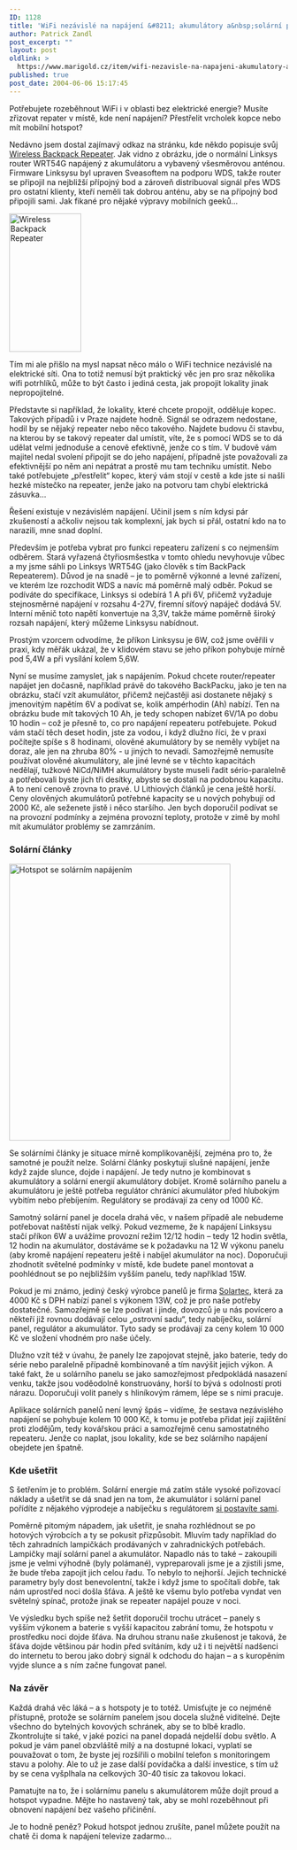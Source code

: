 ```yaml
---
ID: 1128
title: 'WiFi nezávislé na napájení &#8211; akumulátory a&nbsp;solární panely'
author: Patrick Zandl
post_excerpt: ""
layout: post
oldlink: >
  https://www.marigold.cz/item/wifi-nezavisle-na-napajeni-akumulatory-a-solarni-panely
published: true
post_date: 2004-06-06 15:17:45
---
```

<p>
Potřebujete rozeběhnout WiFi i v oblasti bez elektrické energie? Musíte zřizovat repater v místě, kde není napájení? Přestřelit vrcholek kopce nebo mít mobilní hotspot?
</p>

<!--more--><p>
Nedávno jsem dostal zajímavý odkaz na stránku, kde někdo popisuje svůj <a href="http://www.mjleonard.pwp.blueyonder.co.uk/index.html">Wireless Backpack Repeater</a>. Jak vidno z obrázku, jde o normální Linksys  router WRT54G napájený z akumulátoru a vybavený všesměrovou anténou. Firmware Linksysu byl upraven Sveasoftem na podporu WDS, takže router se připojil na nejbližší přípojný bod a zároveň distribuoval signál přes WDS pro ostatní klienty, kteří neměli tak dobrou anténu, aby se na přípojný bod připojili sami. Jak fikané pro nějaké výpravy mobilních geeků&#8230; </p>

<div class="leftbox"><img src="/wp-content/uploads/20040606-hotspot_mobilni.gif" alt="Wireless Backpack Repeater" width="130" height="250" /></div><p>
Tím mi ale přišlo na mysl napsat něco málo o WiFi technice nezávislé na elektrické síti. Ona to totiž nemusí být praktický věc jen pro sraz několika wifi potrhlíků, může to být často i jediná cesta, jak propojit lokality jinak nepropojitelné. </p>

<p>
Představte si například, že lokality, které chcete propojit, odděluje kopec. Takových případů i v Praze najdete hodně. Signál se odrazem nedostane, hodil by se nějaký repeater nebo něco takového. Najdete budovu či stavbu, na kterou by se takový repeater dal umístit, víte, že s pomocí WDS se to dá udělat velmi jednoduše a cenově efektivně, jenže co s tím. V budově vám majitel nedal svolení připojit se do jeho napájení, případně jste považovali za efektivnější po něm ani nepátrat a prostě mu tam techniku umístit. Nebo také potřebujete &#8222;přestřelit&#8220; kopec, který vám stojí v cestě a kde jste si našli hezké místečko na repeater, jenže jako na potvoru tam chybí elektrická zásuvka&#8230;  </p>

<p>
Řešení existuje v nezávislém napájení. Učinil jsem s ním kdysi pár zkušeností a ačkoliv nejsou tak komplexní, jak bych si přál, ostatní kdo na to narazili, mne snad doplní. </p>

<p>
Především je potřeba vybrat pro funkci repeateru zařízení s co nejmenším odběrem. Stará vyřazená čtyřiosmšestka v tomto ohledu nevyhovuje vůbec a my jsme sáhli po Linksys WRT54G (jako člověk s tím BackPack Repeaterem). Důvod je na snadě &#8211; je to poměrně výkonné a levné zařízení, ve kterém lze rozchodit WDS a navíc má poměrně malý odběr. Pokud se podíváte do specifikace, Linksys si odebírá 1 A při 6V, přičemž vyžaduje stejnosměrné napájení v rozsahu 4-27V, firemní síťový napáječ dodává 5V. Interní měnič toto napětí konvertuje na 3,3V,  takže máme poměrně široký rozsah napájení, který můžeme Linksysu nabídnout. </p>

<p>
Prostým vzorcem odvodíme, že příkon Linksysu je 6W, což jsme ověřili v praxi, kdy měřák ukázal, že v klidovém stavu se jeho příkon pohybuje mírně pod 5,4W a při vysílání kolem 5,6W. </p>

<p>
Nyní se musíme zamyslet, jak s napájením. Pokud chcete router/repeater napájet jen dočasně, například právě do takového BackPacku, jako je ten na obrázku, stačí vzít akumulátor, přičemž nejčastěji asi dostanete nějaký s jmenovitým napětím 6V a podívat se, kolik ampérhodin (Ah) nabízí. Ten na obrázku bude mít takových 10 Ah, je tedy schopen nabízet 6V/1A po dobu 10 hodin &#8211; což je přesně to, co pro napájení repeateru potřebujete. Pokud vám stačí těch deset hodin, jste za vodou, i když dlužno říci, že v praxi počítejte spíše s 8 hodinami, olověné akumulátory by se neměly vybíjet na doraz, ale jen na zhruba 80% - u jiných to nevadí. Samozřejmě nemusíte používat olověné akumulátory, ale jiné levné se v těchto kapacitách nedělají, tužkové NiCd/NiMH akumulátory  byste museli řadit sério-paralelně a potřebovali byste jich tři desítky, abyste se dostali na podobnou kapacitu. A to není cenově zrovna to pravé. U Lithiových článků je cena ještě horší. Ceny olověných akumulátorů potřebné kapacity se u nových pohybují od 2000 Kč, ale seženete jistě i něco staršího. Jen bych doporučil podívat se na provozní podmínky a zejména provozní teploty, protože v zimě by mohl mít akumulátor problémy se zamrzáním. </p>

<h3>Solární články</h3>
<div class="rightbox"><img src="/wp-content/uploads/20040606-hotspot_solar.jpg" alt="Hotspot se solárním napájením" width="400" height="500" /></div><p>
Se solárními články je situace mírně komplikovanější, zejména pro to, že samotné je použít nelze. Solární články poskytují slušné napájení, jenže když zajde slunce, dojde i napájení. Je tedy nutno je kombinovat s akumulátory a solární energií akumulátory dobíjet. Kromě solárního panelu a akumulátoru je ještě potřeba regulátor chránící akumulátor před hlubokým vybitím nebo přebíjením. Regulátory se prodávají za ceny od 1000 Kč. </p>

<p>
Samotný solární panel je docela drahá věc, v našem případě ale nebudeme potřebovat naštěstí nijak velký. Pokud vezmeme, že k napájení Linksysu stačí příkon 6W a uvážíme provozní režim 12/12 hodin &#8211; tedy 12 hodin světla, 12 hodin na akumulátor, dostáváme se k požadavku na 12 W výkonu panelu (aby kromě napájení repeateru ještě i nabíjel akumulátor na noc). Doporučuji zhodnotit světelné podmínky v místě, kde budete panel montovat a poohlédnout se po nejbližším vyšším panelu, tedy například 15W. </p>

<p>
Pokud je mi známo, jediný český výrobce panelů je firma <a href="http://www.solartec.cz">Solartec</a>, která za 4000 Kč s DPH nabízí panel s výkonem 13W, což je pro naše potřeby dostatečné. Samozřejmě se lze podívat i jinde, dovozců je u nás povícero a někteří již rovnou dodávají celou &#8222;ostrovní sadu&#8220;, tedy nabíječku, solární panel, regulátor a akumulátor. Tyto sady se prodávají za ceny kolem 10 000 Kč ve složení vhodném pro naše účely. </p>

<p>
Dlužno vzít též v úvahu, že panely lze zapojovat stejně, jako baterie, tedy do série nebo paralelně případně kombinovaně a tím navýšit jejich výkon. A také fakt, že u solárního panelu se jako samozřejmost předpokládá nasazení venku, takže jsou voděodolně konstruovány, horší to bývá s odolností proti nárazu. Doporučuji volit panely s hliníkovým rámem, lépe se s nimi pracuje.</p>

<p>
Aplikace solárních panelů není levný špás &#8211; vidíme, že sestava nezávislého napájení se pohybuje kolem 10 000 Kč, k tomu je potřeba přidat její zajištění proti zlodějům, tedy kovářskou práci a samozřejmě cenu samostatného repeateru. Jenže co naplat, jsou lokality, kde se bez solárního napájení obejdete jen špatně. </p>

<h3>Kde ušetřit</h3>
<p>
S šetřením je to problém. Solární energie má zatím stále vysoké pořizovací náklady a ušetřit se dá snad jen na tom, že akumulátor i solární panel pořídíte z nějakého výprodeje a nabíječku s regulátorem <a href="http://www.hw.cz/docs/nabijeni/nabijeni_1.html">si postavíte sami</a>. </p>

<p>
Poměrně pitomým nápadem, jak ušetřit, je snaha rozhlédnout se po hotových výrobcích a ty se pokusit přizpůsobit. Mluvím tady například do těch zahradních lampičkách prodávaných v zahradnických potřebách. Lampičky mají solární panel a akumulátor. Napadlo nás to také &#8211; zakoupili jsme je velmi výhodně (byly polámané), vypreparovali jsme je a zjistili jsme, že bude třeba zapojit jich celou řadu. To nebylo to nejhorší. Jejich technické parametry byly dost benevolentní, takže i když jsme to spočítali dobře, tak nám uprostřed noci došla šťáva. A ještě ke všemu bylo potřeba vyndat ven světelný spínač, protože jinak se repeater napájel pouze v noci. </p>

<p>
Ve výsledku bych spíše než šetřit doporučil trochu utrácet &#8211; panely s vyšším výkonem a baterie s vyšší kapacitou zabrání tomu, že hotspotu v prostředku noci dojde šťáva. Na druhou stranu naše zkušenost je taková, že šťáva dojde většinou pár hodin před svítáním, kdy už i ti největší nadšenci do internetu to berou jako dobrý signál k odchodu do hajan &#8211; a s kuropěním vyjde slunce a s ním začne fungovat panel. </p>

<h3>Na závěr</h3>
<p>
Každá drahá věc láká &#8211; a s hotspoty je to totéž. Umisťujte je co nejméně přístupně, protože se solárním panelem jsou docela služně viditelné. Dejte všechno do bytelných kovových schránek, aby se to blbě kradlo. Zkontrolujte si také, v jaké pozici na panel dopadá nejdelší dobu světlo. A pokud je vám panel obzvláště milý a na dostupné lokaci, vyplatí se pouvažovat o tom, že byste jej rozšířili o mobilní telefon s monitoringem stavu a polohy. Ale to už je zase další povídačka a další  investice, s tím už by se cena vyšplhala na celkových 30-40 tisíc za takovou lokaci. </p>

<p>
Pamatujte na to, že i solárnímu panelu s akumulátorem může dojít proud a hotspot vypadne. Mějte ho nastavený tak, aby se mohl rozeběhnout při obnovení napájení bez vašeho přičinění. </p>

<p>
Je to hodně peněz? Pokud hotspot jednou zrušíte, panel můžete použít na chatě či doma k napájení televize zadarmo&#8230;
</p>
